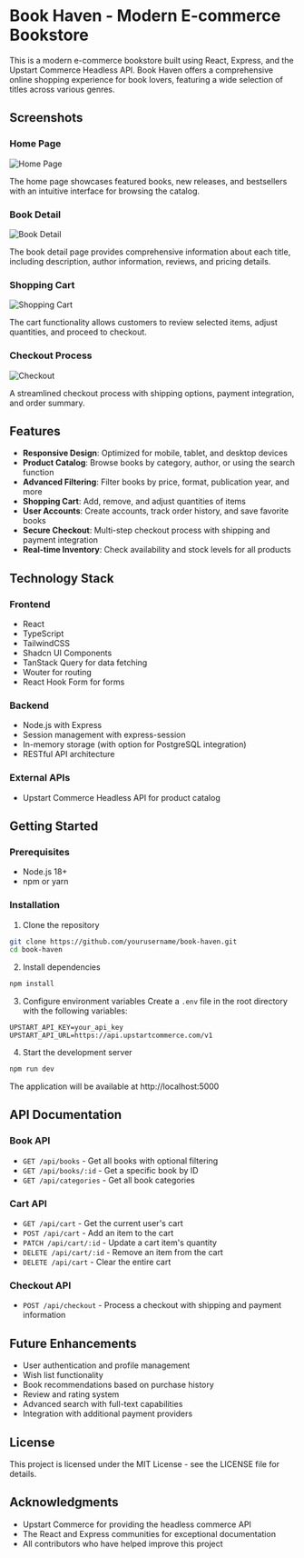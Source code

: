 # Book Haven - Modern E-commerce Bookstore

This is a modern e-commerce bookstore built using React, Express, and the Upstart Commerce Headless API. Book Haven offers a comprehensive online shopping experience for book lovers, featuring a wide selection of titles across various genres.

## Screenshots

### Home Page
![Home Page](https://images.unsplash.com/photo-1507842217343-583bb7270b66?w=1200&h=600&fit=crop)

The home page showcases featured books, new releases, and bestsellers with an intuitive interface for browsing the catalog.

### Book Detail
![Book Detail](https://images.unsplash.com/photo-1544947950-fa07a98d237f?w=600&h=900&fit=crop)

The book detail page provides comprehensive information about each title, including description, author information, reviews, and pricing details.

### Shopping Cart
![Shopping Cart](https://images.unsplash.com/photo-1568667256549-094345857637?w=1200&h=600&fit=crop)

The cart functionality allows customers to review selected items, adjust quantities, and proceed to checkout.

### Checkout Process
![Checkout](https://images.unsplash.com/photo-1556742031-c6961e8560b0?w=1200&h=600&fit=crop)

A streamlined checkout process with shipping options, payment integration, and order summary.

## Features

- **Responsive Design**: Optimized for mobile, tablet, and desktop devices
- **Product Catalog**: Browse books by category, author, or using the search function
- **Advanced Filtering**: Filter books by price, format, publication year, and more
- **Shopping Cart**: Add, remove, and adjust quantities of items
- **User Accounts**: Create accounts, track order history, and save favorite books
- **Secure Checkout**: Multi-step checkout process with shipping and payment integration
- **Real-time Inventory**: Check availability and stock levels for all products

## Technology Stack

### Frontend
- React
- TypeScript
- TailwindCSS
- Shadcn UI Components
- TanStack Query for data fetching
- Wouter for routing
- React Hook Form for forms

### Backend
- Node.js with Express
- Session management with express-session
- In-memory storage (with option for PostgreSQL integration)
- RESTful API architecture

### External APIs
- Upstart Commerce Headless API for product catalog

## Getting Started

### Prerequisites
- Node.js 18+ 
- npm or yarn

### Installation

1. Clone the repository
```bash
git clone https://github.com/yourusername/book-haven.git
cd book-haven
```

2. Install dependencies
```bash
npm install
```

3. Configure environment variables
Create a `.env` file in the root directory with the following variables:
```
UPSTART_API_KEY=your_api_key
UPSTART_API_URL=https://api.upstartcommerce.com/v1
```

4. Start the development server
```bash
npm run dev
```

The application will be available at http://localhost:5000

## API Documentation

### Book API
- `GET /api/books` - Get all books with optional filtering
- `GET /api/books/:id` - Get a specific book by ID
- `GET /api/categories` - Get all book categories

### Cart API
- `GET /api/cart` - Get the current user's cart
- `POST /api/cart` - Add an item to the cart
- `PATCH /api/cart/:id` - Update a cart item's quantity
- `DELETE /api/cart/:id` - Remove an item from the cart
- `DELETE /api/cart` - Clear the entire cart

### Checkout API
- `POST /api/checkout` - Process a checkout with shipping and payment information

## Future Enhancements

- User authentication and profile management
- Wish list functionality
- Book recommendations based on purchase history
- Review and rating system
- Advanced search with full-text capabilities
- Integration with additional payment providers

## License

This project is licensed under the MIT License - see the LICENSE file for details.

## Acknowledgments

- Upstart Commerce for providing the headless commerce API
- The React and Express communities for exceptional documentation
- All contributors who have helped improve this project